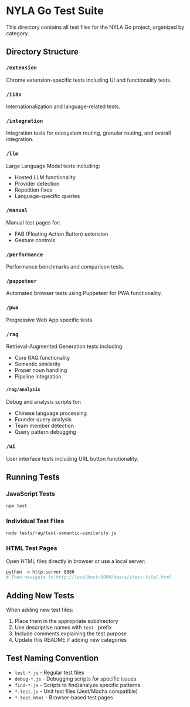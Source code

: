 # NYLA Go Test Suite

This directory contains all test files for the NYLA Go project, organized by category.

## Directory Structure

### `/extension`
Chrome extension-specific tests including UI and functionality tests.

### `/i18n`
Internationalization and language-related tests.

### `/integration`
Integration tests for ecosystem routing, granular routing, and overall integration.

### `/llm`
Large Language Model tests including:
- Hosted LLM functionality
- Provider detection
- Repetition fixes
- Language-specific queries

### `/manual`
Manual test pages for:
- FAB (Floating Action Button) extension
- Gesture controls

### `/performance`
Performance benchmarks and comparison tests.

### `/puppeteer`
Automated browser tests using Puppeteer for PWA functionality.

### `/pwa`
Progressive Web App specific tests.

### `/rag`
Retrieval-Augmented Generation tests including:
- Core RAG functionality
- Semantic similarity
- Proper noun handling
- Pipeline integration

#### `/rag/analysis`
Debug and analysis scripts for:
- Chinese language processing
- Founder query analysis
- Team member detection
- Query pattern debugging

### `/ui`
User interface tests including URL button functionality.

## Running Tests

### JavaScript Tests
```bash
npm test
```

### Individual Test Files
```bash
node tests/rag/test-semantic-similarity.js
```

### HTML Test Pages
Open HTML files directly in browser or use a local server:
```bash
python -m http.server 8080
# Then navigate to http://localhost:8080/tests/[test-file].html
```

## Adding New Tests

When adding new test files:
1. Place them in the appropriate subdirectory
2. Use descriptive names with `test-` prefix
3. Include comments explaining the test purpose
4. Update this README if adding new categories

## Test Naming Convention

- `test-*.js` - Regular test files
- `debug-*.js` - Debugging scripts for specific issues  
- `find-*.js` - Scripts to find/analyze specific patterns
- `*.test.js` - Unit test files (Jest/Mocha compatible)
- `*.test.html` - Browser-based test pages